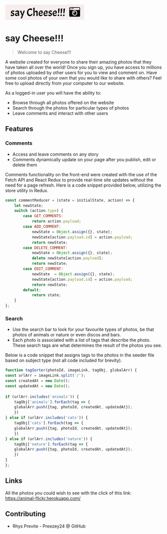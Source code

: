 ![Project Logo](./miscellaneous/images/say-cheese.JPG) 

# say Cheese!!!

>Welcome to say Cheese!!! 

A website created for everyone to share their amazing photos that they have taken all over the world! Once you sign up, you have access to millions of photos uploaded by other users for you to view and comment on. Have some cool photos of your own that you would like to share with others? Feel free to upload directly from your computer to our website.

As a logged-in user you will have the ability to: 
* Browse through all photos offered on the website
* Search through the photos for particular types of photos
* Leave comments and interact with other users 

## Features 

### Comments 

* Access and leave comments on any story
* Comments dynamically update on your page after you publish, edit or delete them

Comments functionality on the front-end were created with the use of the Fetch API and React Redux to provide real-time site updates without the need for a page refresh.
Here is a code snippet provided below, utilizing the store utility in Redux. 

```js
const commentReducer = (state = initialState, action) => {
    let newState; 
    switch (action.type) {
        case GET_COMMENTS:
            return action.payload; 
        case ADD_COMMENT: 
            newState = Object.assign({}, state); 
            newState[action.payload.id] = action.payload; 
            return newState;   
        case DELETE_COMMENT: 
            newState = Object.assign({}, state);
            delete newState[action.payload]; 
            return newState; 
        case EDIT_COMMENT: 
            newState  = Object.assign({}, state);
            newState[action.payload.id] = action.payload;
            return newState; 
        default: 
            return state; 
    }
};
```

### Search 

* Use the search bar to look for your favourite types of photos, be that photos of animals or nature or even discos and bars.
* Each photo is associated with a list of tags that describe the photo. These search tags are what determines the result of the photos you see.

Below is a code snippet that assigns tags to the photos in the seeder file based on subject type (not all code included for brevity). 

```js 
function tagSorter(photoId, imageLink, tagObj, globalArr) {
const urlArr = imageLink.split('/');
const createdAt = new Date(); 
const updatedAt = new Date(); 

if (urlArr.includes('animals')) {
    tagObj['animals'].forEach(tag => {
    globalArr.push({tag, photoId, createdAt, updatedAt});
    }) 
} else if (urlArr.includes('cats')) {
    tagObj['cats'].forEach(tag => {
    globalArr.push({tag, photoId, createdAt, updatedAt});
    })  
} else if (urlArr.includes('nature')) {
    tagObj['nature'].forEach(tag => {
    globalArr.push({tag, photoId, createdAt, updatedAt});
    })  
} 
};
```

## Links 

All the photos you could wish to see with the click of this link: 
https://animal-flickr.herokuapp.com/

## Contributing 

* Rhys Previte - Preezey24 @ GitHub  
